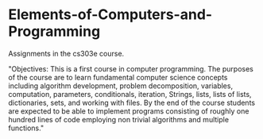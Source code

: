 # Elements-of-Computers-and-Programming
Assignments in the cs303e course.

"Objectives: 
This is a first course in computer programming. The purposes of the course are to learn fundamental computer science concepts including algorithm development, problem decomposition, variables, computation, parameters, conditionals, iteration, Strings, lists, lists of lists, dictionaries, sets, and working with files. By the end of the course students are expected to be able to implement programs consisting of roughly one hundred lines of code employing non trivial algorithms and multiple functions."
